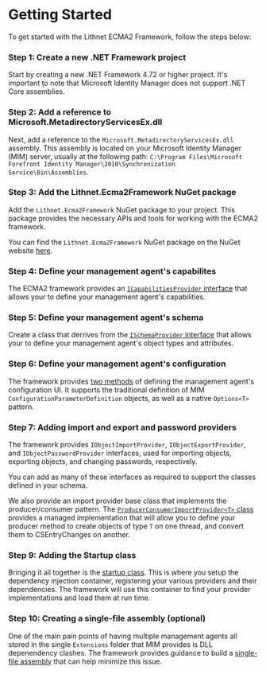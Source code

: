 # Getting Started
To get started with the Lithnet ECMA2 Framework, follow the steps below:

### Step 1: Create a new .NET Framework project
Start by creating a new .NET Framework 4.72 or higher project. It's important to note that Microsoft Identity Manager does not support .NET Core assemblies.

### Step 2: Add a reference to Microsoft.MetadirectoryServicesEx.dll
Next, add a reference to the `Microsoft.MetadirectoryServicesEx.dll` assembly. This assembly is located on your Microsoft Identity Manager (MIM) server, usually at the following path: `C:\Program Files\Microsoft Forefront Identity Manager\2010\Synchronization Service\Bin\Assemblies`. 

### Step 3: Add the Lithnet.Ecma2Framework NuGet package
Add the `Lithnet.Ecma2Framework` NuGet package to your project. This package provides the necessary APIs and tools for working with the ECMA2 framework.

You can find the `Lithnet.Ecma2Framework` NuGet package on the NuGet website [here](https://www.nuget.org/packages/Lithnet.Ecma2Framework/).

### Step 4: Define your management agent's capabilites
The ECMA2 framework provides an [`ICapabilitiesProvider` interface](defining-capabilities.md) that allows your to define your management agent's capabilities.

### Step 5: Define your management agent's schema
Create a class that derrives from the [`ISchemaProvider` interface](defining-the-schema.md) that allows your to define your management agent's object types and attributes. 

### Step 6: Define your management agent's configuration
The framework provides [two methods](ma-config.md) of defining the management agent's configuration UI. It supports the traditional definition of MIM `ConfigurationParameterDefinition` objects, as well as a native `Options<T>` pattern. 

### Step 7: Adding import and export and password providers
The framework provides `IObjectImportProvider`, `IObjectExportProvider`, and `IObjectPasswordProvider` interfaces, used for importing objects, exporting objects, and changing passwords, respectively.

You can add as many of these interfaces as required to support the classes defined in your schema. 

We also provide an import provider base class that implements the producer/consumer pattern. The [`ProducerConsumerImportProvider<T>` class](using-the-producer-consumer.md) provides a managed implementation that will allow you to define your producer method to create objects of type `T` on one thread, and convert them to CSEntryChanges on another.

### Step 9: Adding the Startup class
Bringing it all together is the [startup class](building-the-startup-class.md). This is where you setup the dependency injection container, registering your various providers and their dependencies. The framework will use this container to find your provider implementations and load them at run time.

### Step 10: Creating a single-file assembly (optional)
One of the main pain points of having multiple management agents all stored in the single `Extensions` folder that MIM provides is DLL depenendency clashes. The framework provides guidance to build a [single-file assembly](single-file-assemblies.md) that can help minimize this issue.



